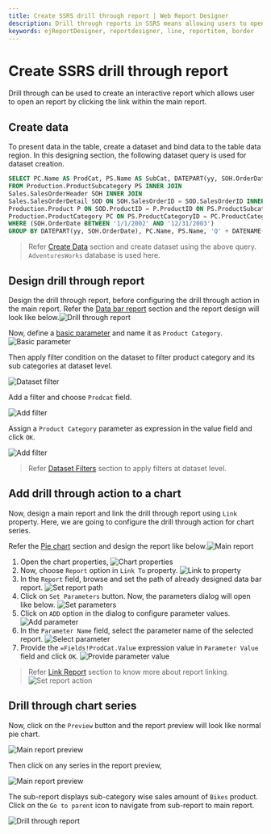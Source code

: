 ```yaml
---
title: Create SSRS drill through report | Web Report Designer
description: Drill through reports in SSRS means allowing users to open a report by clicking a link within another report and it contains details about an item that is contained in an original summary report.
keywords: ejReportDesigner, reportdesigner, line, reportitem, border
---
```


# Create SSRS drill through report

Drill through can be used to create an interactive report which allows user to open an report by clicking the link within the main report.

## Create data

To present data in the table, create a dataset and bind data to the table data region. In this designing section, the following dataset query is used for dataset creation.

```sql
SELECT PC.Name AS ProdCat, PS.Name AS SubCat, DATEPART(yy, SOH.OrderDate) AS OrderYear, 'Q' + DATENAME(qq, SOH.OrderDate) AS OrderQtr,SUM(SOD.UnitPrice * SOD.OrderQty) AS Sales
FROM Production.ProductSubcategory PS INNER JOIN
Sales.SalesOrderHeader SOH INNER JOIN
Sales.SalesOrderDetail SOD ON SOH.SalesOrderID = SOD.SalesOrderID INNER JOIN
Production.Product P ON SOD.ProductID = P.ProductID ON PS.ProductSubcategoryID = P.ProductSubcategoryID INNER JOIN
Production.ProductCategory PC ON PS.ProductCategoryID = PC.ProductCategoryID
WHERE (SOH.OrderDate BETWEEN '1/1/2002' AND '12/31/2003')
GROUP BY DATEPART(yy, SOH.OrderDate), PC.Name, PS.Name, 'Q' + DATENAME(qq, SOH.OrderDate), PS.ProductSubcategoryID
```

> Refer [Create Data](./../../manage-data/dataset/create-an-embedded-dataset/#create-an-embedded-dataset) section and create dataset using the above query. `AdventuresWorks` database is used here.

## Design drill through report

Design the drill through report, before configuring the drill through action in the main report. Refer the [Data bar report](./../../report-items/data-bar/design-ssrs-data-bar-using-table/) section and the report design will look like below.![Drill through report](/static/assets/on-premise/images/report-designer/compose-report/create-ssrs-drill-through-report/databar-report-design.png)

Now, define a [basic parameter](./../../report-parameters/add/#create-parameter) and name it as `Product Category`.![Basic parameter](/static/assets/on-premise/images/report-designer/compose-report/create-ssrs-drill-through-report/basic-parameter.png)

Then apply filter condition on the dataset to filter product category and its sub categories at dataset level.

![Dataset filter](/static/assets/on-premise/images/report-designer/compose-report/create-ssrs-drill-through-report/open-dataset-filter.png)

Add a filter and choose `Prodcat` field.

![Add filter](/static/assets/on-premise/images/report-designer/compose-report/create-ssrs-drill-through-report/add-filter.png)

Assign a `Product Category` parameter as expression in the value field and click `OK`.

![Add filter](/static/assets/on-premise/images/report-designer/compose-report/create-ssrs-drill-through-report/assign-parameter.png)

> Refer [Dataset Filters](./../../manage-data/dataset/add-a-filter-to-a-dataset/) section to apply filters at dataset level.

## Add drill through action to a chart

Now, design a main report and link the drill through report using `Link` property. Here, we are going to configure the drill through action for chart series.

Refer the [Pie chart](./../../report-items/data-bar/design-ssrs-data-bar-using-table/) section and design the report like below.![Main report](/static/assets/on-premise/images/report-designer/compose-report/create-ssrs-drill-through-report/main-report.png)

1. Open the chart properties,
![Chart properties](/static/assets/on-premise/images/report-designer/compose-report/create-ssrs-drill-through-report/chart-properties.png)
2. Now, choose `Report` option in `Link To` property.
![Link to property](/static/assets/on-premise/images/report-designer/compose-report/create-ssrs-drill-through-report/choose-report-action.png)
3. In the `Report` field, browse and set the path of already designed data bar report.
![Set report path](/static/assets/on-premise/images/report-designer/compose-report/create-ssrs-drill-through-report/set-report-path.png)
4. Click on `Set Parameters` button. Now, the parameters dialog will open like below.
![Set parameters](/static/assets/on-premise/images/report-designer/compose-report/create-ssrs-drill-through-report/open-parameters-dialog.png)
5. Click on `ADD` option in the dialog to configure parameter values.
![Add parameter](/static/assets/on-premise/images/report-designer/compose-report/create-ssrs-drill-through-report/add-parameter-field.png)
6. In the `Parameter Name` field, select the parameter name of the selected report.
![Select parameter](/static/assets/on-premise/images/report-designer/compose-report/create-ssrs-drill-through-report/select-parameter.png)
7. Provide the `=Fields!ProdCat.Value` expression value in `Parameter Value` field and click `OK`.
![Provide parameter value](/static/assets/on-premise/images/report-designer/compose-report/create-ssrs-drill-through-report/provide-parameter-value.png)
> Refer [Link Report](./../../compose-report/link-data/#report-linking) section to know more about report linking.![Set report action](/static/assets/on-premise/images/report-designer/compose-report/create-ssrs-drill-through-report/set-report-action.png)

## Drill through chart series

Now, click on the `Preview` button and the report preview will look like normal pie chart.

![Main report preview](/static/assets/on-premise/images/report-designer/compose-report/create-ssrs-drill-through-report/report-preview.png)

Then click on any series in the report preview,

![Main report preview](/static/assets/on-premise/images/report-designer/compose-report/create-ssrs-drill-through-report/click-on-series.png)

The sub-report displays sub-category wise sales amount of `Bikes` product. Click on the `Go to parent` icon to navigate from sub-report to main report.

![Drill through report](/static/assets/on-premise/images/report-designer/compose-report/create-ssrs-drill-through-report/drill-through-report.png)